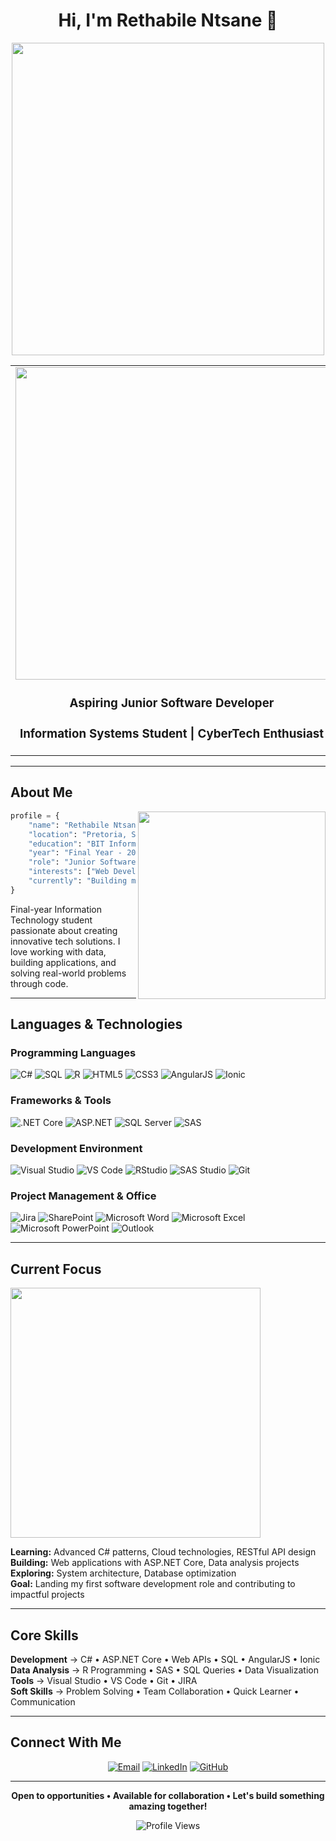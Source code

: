 <div align="center">
  
# Hi, I'm Rethabile Ntsane 👋
<img src="https://i.redd.it/u0jcgaob0w8a1.gif" width="500" />
</div>

<table align="center">
<tr>
<td width="50%" align="center">
  <img src="https://media1.tenor.com/m/lKwezB5Y-6wAAAAd/hello-kitty-mymelody.gif" width="500" />
  
  ### Aspiring Junior Software Developer
  ### Information Systems Student | CyberTech Enthusiast
</td>
<td width="50%" align="center">
  
  ### 📊 GitHub Stats
  
  ![Total Repos](https://img.shields.io/badge/Repositories-4-FF69B4?style=for-the-badge&logo=github&logoColor=white)
  ![Years Coding](https://img.shields.io/badge/Coding_Since-2022-FF69B4?style=for-the-badge&logo=code&logoColor=white)
  
  ### 💻 Language Proficiency
  
  **C#** `████████████████████ 90%`
  
  **AngularJS/Ionic** `████████████████ 80%`
  
  **SQL** `██████████████ 70%`
  
</td>
</tr>
</table>

---

## About Me

<img align="right" src="https://media0.giphy.com/media/v1.Y2lkPTZjMDliOTUyajN3N3hjcTgzY3gzYXR6em9tOGpxbXMxM2l0ZzcwZHdpNml2YzNteiZlcD12MV9naWZzX3NlYXJjaCZjdD1n/XbJYBCi69nyVOffLIU/200_d.gif" width="300" />

```python
profile = {
    "name": "Rethabile Ntsane",
    "location": "Pretoria, South Africa",
    "education": "BIT Information Systems @ UP",
    "year": "Final Year - 2026",
    "role": "Junior Software Developer",
    "interests": ["Web Development", "Data Analytics", "API Design"],
    "currently": "Building my portfolio and sharpening my skills"
}
```

Final-year Information Technology student passionate about creating innovative tech solutions.
I love working with data, building applications, and solving real-world problems through code.

---

## Languages & Technologies

### Programming Languages
![C#](https://img.shields.io/badge/C%23-239120?style=for-the-badge&logo=c-sharp&logoColor=white)
![SQL](https://img.shields.io/badge/SQL-CC2927?style=for-the-badge&logo=microsoft-sql-server&logoColor=white)
![R](https://img.shields.io/badge/R-276DC3?style=for-the-badge&logo=r&logoColor=white)
![HTML5](https://img.shields.io/badge/HTML5-E34F26?style=for-the-badge&logo=html5&logoColor=white)
![CSS3](https://img.shields.io/badge/CSS3-1572B6?style=for-the-badge&logo=css3&logoColor=white)
![AngularJS](https://img.shields.io/badge/AngularJS-E23237?style=for-the-badge&logo=angularjs&logoColor=white)
![Ionic](https://img.shields.io/badge/Ionic-3880FF?style=for-the-badge&logo=ionic&logoColor=white)

### Frameworks & Tools
![.NET Core](https://img.shields.io/badge/.NET_Core-512BD4?style=for-the-badge&logo=dotnet&logoColor=white)
![ASP.NET](https://img.shields.io/badge/ASP.NET-5C2D91?style=for-the-badge&logo=.net&logoColor=white)
![SQL Server](https://img.shields.io/badge/SQL_Server-CC2927?style=for-the-badge&logo=microsoft-sql-server&logoColor=white)
![SAS](https://img.shields.io/badge/SAS-1E90FF?style=for-the-badge&logo=sas&logoColor=white)

### Development Environment
![Visual Studio](https://img.shields.io/badge/Visual_Studio-5C2D91?style=for-the-badge&logo=visual-studio&logoColor=white)
![VS Code](https://img.shields.io/badge/VS_Code-007ACC?style=for-the-badge&logo=visual-studio-code&logoColor=white)
![RStudio](https://img.shields.io/badge/RStudio-75AADB?style=for-the-badge&logo=rstudio&logoColor=white)
![SAS Studio](https://img.shields.io/badge/SAS_Studio-1E90FF?style=for-the-badge&logo=sas&logoColor=white)
![Git](https://img.shields.io/badge/Git-F05032?style=for-the-badge&logo=git&logoColor=white)

### Project Management & Office
![Jira](https://img.shields.io/badge/Jira-0052CC?style=for-the-badge&logo=jira&logoColor=white)
![SharePoint](https://img.shields.io/badge/SharePoint-0078D4?style=for-the-badge&logo=microsoft-sharepoint&logoColor=white)
![Microsoft Word](https://img.shields.io/badge/MS_Word-2B579A?style=for-the-badge&logo=microsoft-word&logoColor=white)
![Microsoft Excel](https://img.shields.io/badge/MS_Excel-217346?style=for-the-badge&logo=microsoft-excel&logoColor=white)
![Microsoft PowerPoint](https://img.shields.io/badge/MS_PowerPoint-B7472A?style=for-the-badge&logo=microsoft-powerpoint&logoColor=white)
![Outlook](https://img.shields.io/badge/Outlook-0078D4?style=for-the-badge&logo=microsoft-outlook&logoColor=white)

---

## Current Focus

<img src="https://media1.giphy.com/media/v1.Y2lkPTZjMDliOTUycWxwczJ6eXY5N3AwZDlxcGNibTlsem4wdnRtaDFodXk5ZzdmNWl6ayZlcD12MV9naWZzX3NlYXJjaCZjdD1n/92YG8KKSjYhMc/giphy.gif" width="400" />

**Learning:** Advanced C# patterns, Cloud technologies, RESTful API design  
**Building:** Web applications with ASP.NET Core, Data analysis projects  
**Exploring:** System architecture, Database optimization  
**Goal:** Landing my first software development role and contributing to impactful projects

---

## Core Skills

**Development** → C# • ASP.NET Core • Web APIs • SQL • AngularJS • Ionic  
**Data Analysis** → R Programming • SAS • SQL Queries • Data Visualization  
**Tools** → Visual Studio • VS Code • Git • JIRA  
**Soft Skills** → Problem Solving • Team Collaboration • Quick Learner • Communication

---

## Connect With Me

<div align="center">

[![Email](https://img.shields.io/badge/Email-D14836?style=for-the-badge&logo=gmail&logoColor=white)](mailto:rethabilentsane22@gmail.com)
[![LinkedIn](https://img.shields.io/badge/LinkedIn-0077B5?style=for-the-badge&logo=linkedin&logoColor=white)](https://linkedin.com/in/your-linkedin)
[![GitHub](https://img.shields.io/badge/GitHub-181717?style=for-the-badge&logo=github&logoColor=white)](https://github.com/retha01)

</div>

---

<div align="center">
  
**Open to opportunities • Available for collaboration • Let's build something amazing together!**

![Profile Views](https://komarev.com/ghpvc/?username=retha01&color=ff69b4&style=flat-square)

</div>
